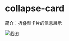 # collapse-card

简介：折叠型卡片的信息展示

![截图](https://unpkg.com/@icedesign/collapse-card-block/screenshot.png)
